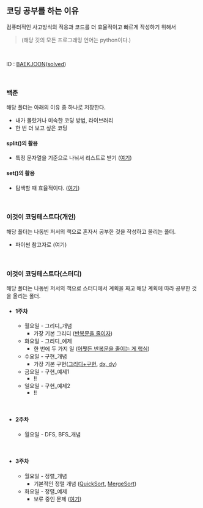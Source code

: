 ## 코딩 공부를 하는 이유
컴퓨터적인 사고방식의 적응과 코드를 더 효율적이고 빠르게 작성하기 위해서
>(해당 깃의 모든 프로그래밍 언어는 python이다.)
<br>

ID : [BAEKJOON](https://www.acmicpc.net/user/wockd9600)([solved](https://solved.ac/profile/wockd9600))

<br>

### 백준
해당 폴더는 아래의 이유 중 하나로 저장한다.
* 내가 몰랐거나 미숙한 코딩 방법, 라이브러리
* 한 번 더 보고 싶은 코딩

#### split()의 활용
* 특정 문자열을 기준으로 나눠서 리스트로 받기 ([여기](https://github.com/wockd9600/algorithm_practice/blob/main/%EB%B0%B1%EC%A4%80/split()%EC%9D%98%20%ED%99%9C%EC%9A%A9/1541.%20%EC%9E%83%EC%96%B4%EB%B2%84%EB%A6%B0%20%EA%B4%84%ED%98%B8.py))

#### set()의 활용
* 탐색할 때 효율적이다. ([여기](https://github.com/wockd9600/algorithm_practice/blob/main/%EB%B0%B1%EC%A4%80/set()%EC%9D%98%20%ED%99%9C%EC%9A%A9/2%20%EB%B6%80%ED%92%88%20%EC%B0%BE%EA%B8%B0(set).py))

<br>

### 이것이 코딩테스트다(개인)
해당 폴더는 나동빈 저서의 책으로 혼자서 공부한 것을 작성하고 올리는 폴더.

* 파이썬 참고자료 (여기)

<br>

### 이것이 코딩테스트다(스터디)
해당 폴더는 나동빈 저서의 책으로 스터디에서 계획을 짜고 해당 계획에 따라 공부한 것을 올리는 폴더.

* #### 1주차
  * 월요일 - 그리디_개념
    * 가장 기본 그리디 ([반복문을 줄이자](https://github.com/wockd9600/algorithm_practice/blob/main/%EC%9D%B4%EA%B2%83%EC%9D%B4%20%EC%BD%94%EB%94%A9%ED%85%8C%EC%8A%A4%ED%8A%B8%EB%8B%A4(%EC%8A%A4%ED%84%B0%EB%94%94)/1%EC%A3%BC%EC%B0%A8/%EC%9B%94%5B%EA%B7%B8%EB%A6%AC%EB%94%94_%EA%B0%9C%EB%85%90%5D/4.%201%EC%9D%B4%20%EB%90%A0%20%EB%95%8C%EA%B9%8C%EC%A7%80.py))
  * 화요일 - 그리디_예제
    * 한 번에 두 가지 일 ([어쨋든 반복문을 줄이는 게 핵심](https://github.com/wockd9600/algorithm_practice/blob/main/%EC%9D%B4%EA%B2%83%EC%9D%B4%20%EC%BD%94%EB%94%A9%ED%85%8C%EC%8A%A4%ED%8A%B8%EB%8B%A4(%EC%8A%A4%ED%84%B0%EB%94%94)/1%EC%A3%BC%EC%B0%A8/%ED%99%94%5B%EA%B7%B8%EB%A6%AC%EB%94%94_%EC%98%88%EC%A0%9C%5D/3.%20%EB%AC%B8%EC%9E%90%EC%97%B4%20%EB%92%A4%EC%A7%91%EA%B8%B0.py))
  * 수요일 - 구현_개념
    * 가장 기본 구현([그리디+구현](https://github.com/wockd9600/algorithm_practice/blob/main/%EC%9D%B4%EA%B2%83%EC%9D%B4%20%EC%BD%94%EB%94%A9%ED%85%8C%EC%8A%A4%ED%8A%B8%EB%8B%A4(%EC%8A%A4%ED%84%B0%EB%94%94)/1%EC%A3%BC%EC%B0%A8/%EC%88%98%5B%EA%B5%AC%ED%98%84_%EA%B0%9C%EB%85%90%5D/2.%20%EC%8B%9C%EA%B0%81(2).py), [dx, dy](https://github.com/wockd9600/algorithm_practice/blob/main/%EC%9D%B4%EA%B2%83%EC%9D%B4%20%EC%BD%94%EB%94%A9%ED%85%8C%EC%8A%A4%ED%8A%B8%EB%8B%A4(%EC%8A%A4%ED%84%B0%EB%94%94)/1%EC%A3%BC%EC%B0%A8/%EC%88%98%5B%EA%B5%AC%ED%98%84_%EA%B0%9C%EB%85%90%5D/3.%20%EC%83%81%ED%95%98%EC%A2%8C%EC%9A%B0.py))
  * 금요일 - 구현_예제1
    * !!
  * 일요일 - 구현_예제2
    * !!
<br>

* #### 2주차
  * 월요일 - DFS, BFS_개념
  
<br>

* #### 3주차
  * 월요일 - 정렬_개념
    * 기본적인 정렬 개념 ([QuickSort](https://github.com/wockd9600/algorithm_practice/blob/main/%EC%9D%B4%EA%B2%83%EC%9D%B4%20%EC%BD%94%EB%94%A9%ED%85%8C%EC%8A%A4%ED%8A%B8%EB%8B%A4(%EC%8A%A4%ED%84%B0%EB%94%94)/3%EC%A3%BC%EC%B0%A8/%EC%9B%94%5B%EC%A0%95%EB%A0%AC_%EA%B0%9C%EB%85%90%5D/%ED%80%B5%20%EC%A0%95%EB%A0%AC(py.ver).py), [MergeSort](https://github.com/wockd9600/algorithm_practice/blob/main/%EC%9D%B4%EA%B2%83%EC%9D%B4%20%EC%BD%94%EB%94%A9%ED%85%8C%EC%8A%A4%ED%8A%B8%EB%8B%A4(%EC%8A%A4%ED%84%B0%EB%94%94)/3%EC%A3%BC%EC%B0%A8/%EC%9B%94%5B%EC%A0%95%EB%A0%AC_%EA%B0%9C%EB%85%90%5D/mergesort.py))
  * 화요일 - 정렬_예제
    * 보류 중인 문제 ([여기](https://github.com/wockd9600/algorithm_practice/blob/main/%EC%9D%B4%EA%B2%83%EC%9D%B4%20%EC%BD%94%EB%94%A9%ED%85%8C%EC%8A%A4%ED%8A%B8%EB%8B%A4(%EC%8A%A4%ED%84%B0%EB%94%94)/3%EC%A3%BC%EC%B0%A8/%ED%99%94%5B%EC%A0%95%EB%A0%AC_%EC%98%88%EC%A0%9C%5D/1715%EB%B2%88%20%EC%B9%B4%EB%93%9C%20%EC%A0%95%EB%A0%AC%ED%95%98%EA%B8%B0(%EB%B3%B4%EB%A5%98).py))



